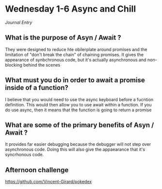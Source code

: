 # Wednesday 1-6 Async and Chill
_Journal Entry_

## What is the purpose of Asyn / Await ? 

They were designed to reduce hte obilerplate around promises and the limitation of "don't break the chain" of chaining promises. It gives the appearance of synbchronous code, but it's actually asynchronous and non-blocking behind the scenes
 

 ## What must you do in order to await a promise inside of a function? 

 I believe that you would need to use the async keyboard before a fucntion definition. This would then allow you to use await within a function. If you do use async, then it means that the function is going to return a promise 

 ## What are some of the primary benefits of Asyn / Await ? 

It provides far easier debugging because the debugger will not step over asynchronous code. Doing this will also give the appaearance that it's syncrhonous code. 

## Afternoon challenge

https://github.com/Vincent-Girard/pokedex